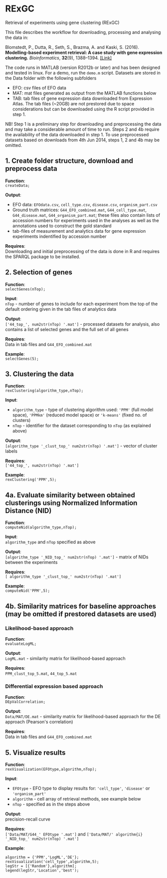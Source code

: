 # RExGC
Retrieval of experiments using gene clustering (RExGC)

This file describes the workflow for downloading, processing and analysing the data in:<br/> 
<p>
    Blomstedt, P., Dutta, R., Seth, S., Brazma, A. and Kaski, S. (2016).
    <b>Modelling-based experiment retrieval: A case study with gene expression clustering.</b>
    <i>Bioinformatics</i>, <b>32</b>(9), 1388&ndash;1394.   
    <a href="http://bioinformatics.oxfordjournals.org/content/32/9/1388">[Link]</a>
</p>

The code runs in MATLAB (version R2012b or later) and has been designed and tested in linux.
For a demo, run the `demo.m` script. 
Datasets are stored in the Data folder with the following subfolders 
* EFO: csv files of EFO data 
* MAT: mat files generated as output from the MATLAB functions below
* TAB: tab files of gene expression data downloaded from Expression Atlas. The tab files (~20GB) are not prestored 
	due to space considerations but can be downloaded using the R script provided in step 1. 
 
NB! Step 1 is a preliminary step for downloading and preprocessing the data and may take a considerable amount of 
time to run. Steps 2 and 4b require the availability of the data downloaded in step 1. To use preprocessed datasets
based on downloads from 4th Jun 2014, steps 1, 2 and 4b may be omitted.


## 1. Create folder structure, download and preprocess data 

**Function**:<br/>
`createData;`

**Output**:<br/>
- EFO data: `EFOdata.csv`, `cell_type.csv`, `disease.csv`, `organism_part.csv`
- Ground truth matrices: `G44_EFO_combined.mat`, `G44_cell_type.mat`, `G44_disease.mat`, `G44_organism_part.mat`; 
	these files also contain lists of accession numbers for experiments used in the analyses as well as 
the annotations used to construct the gold standard
- tab-files of measurement and analytics data for gene expression experiments indentified by accession number

**Requires**:<br/>
Downloading and initial preprocessing of the data is done in R and requires the
SPARQL package to be installed.


## 2. Selection of genes

**Function**:<br/>
`selectGenes(nTop);`

**Input**:<br/>
`nTop` - number of genes to include for each experiment from the top of the default ordering given in the tab files 
of analytics data 

**Output**:<br/>
`['44_top_', num2str(nTop) '.mat']` - processed datasets for analysis, also contains a list of selected genes and 
the full set of all genes

**Requires**:<br/>
Data in tab files and `G44_EFO_combined.mat`

**Example**:<br/>
`selectGenes(5);`


## 3. Clustering the data

**Function**:<br/>
`rexClustering(algorithm_type,nTop);`

**Input**:<br/>
- `algorithm_type` - type of clustering algorithm used: `'PPM'` (full model space), `'PPMkm'` (reduced model space) or 
	`'k-means'` (fixed no. of clusters)
- `nTop` - identifier for the dataset corresponding to `nTop` (as explained above)

**Output**:<br/>
`[algorithm_type '_clust_top_' num2str(nTop) '.mat']` - vector of cluster labels

**Requires**:<br/>
`['44_top_', num2str(nTop) '.mat']` 

**Example**:<br/>
`rexClustering('PPM',5);`


## 4a. Evaluate similarity between obtained clusterings using Normalized Information Distance (NID)

**Function**:<br/>
`computeNid(algorithm_type,nTop);`

**Input**:<br/>
`algorithm_type` and `nTop` specified as above

**Output**:<br/>
`[algorithm_type '_NID_top_' num2str(nTop) '.mat']` - matrix of NIDs between the experiments

**Requires**:<br/>
`[ algorithm_type '_clust_top_' num2str(nTop) '.mat']` 

**Example**:<br/>
`computeNid('PPM',5);`


## 4b. Similarity matrices for baseline approaches (may be omitted if prestored datasets are used)

### Likelihood-based approach

**Function**:<br/>
`evaluateLogML;`

**Output**:<br/>
`LogML.mat` - similarity matrix for likelihood-based approach

**Requires**:<br/>
`PPM_clust_top_5.mat`, `44_top_5.mat`


### Differential expression based approach

**Function**:<br/>
`DEpValCorrelation;`

**Output**:<br/>
`Data/MAT/DE.mat` - similarity matrix for likelihood-based approach for the DE approach
(Pearson's correlation)

**Requires**:<br/>
Data in tab files and `G44_EFO_combined.mat`


## 5. Visualize results

**Function**:<br/>
`rexVisualization(EFOtype,algorithm,nTop);`

**Input**:<br/>
- `EFOtype` - EFO type to display results for: `'cell_type'`, `'disease'` or `'organism_part'`
- `algorithm` - cell array of retrieval methods, see example below
- `nTop` - specified as in the steps above

**Output**:<br/>
precision-recall curve
 
**Requires**:<br/>
`['Data/MAT/G44_' EFOtype '.mat']` and `['Data/MAT/' algorithm{i} '_NID_top_' num2str(nTop) '.mat']`

**Example**:<br/>
```
algorithm = {'PPM','LogML','DE'};
rexVisualization('cell_type',algorithm,5);
legStr = [{'Random'},algorithm];
legend(legStr,'Location','best');
```
